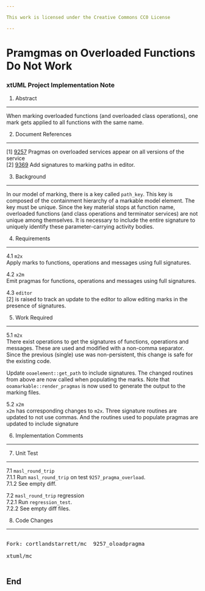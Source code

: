 ```yaml
---

This work is licensed under the Creative Commons CC0 License

---
```


# Pramgmas on Overloaded Functions Do Not Work  
### xtUML Project Implementation Note


1. Abstract
-----------
When marking overloaded functions (and overloaded class operations), one
mark gets applied to all functions with the same name.

2. Document References
----------------------
[1] [9257](https://support.onefact.net/issues/9257) Pragmas on overloaded services appear on all versions of the service  
[2] [9369](https://support.onefact.net/issues/9369) Add signatures to marking paths in editor.  

3. Background
-------------
In our model of marking, there is a key called `path_key`.  This key is
composed of the containment hierarchy of a markable model element.  The
key must be unique.  Since the key material stops at function name,
overloaded functions (and class operations and terminator services) are
not unique among themselves.  It is necessary to include the entire
signature to uniquely identify these parameter-carrying activity bodies.

4. Requirements
---------------
4.1 `m2x`  
Apply marks to functions, operations and messages using full signatures.  

4.2 `x2m`  
Emit pragmas for functions, operations and messages using full signatures.  

4.3 `editor`  
[2] is raised to track an update to the editor to allow editing marks
in the presence of signatures.

5. Work Required
----------------
5.1 `m2x`  
There exist operations to get the signatures of functions, operations and
messages.  These are used and modified with a non-comma separator.  Since
the previous (single) use was non-persistent, this change is safe for the
existing code.

Update `ooaelement::get_path` to include signatures.  The changed routines
from above are now called when populating the marks.  Note that
`ooamarkable::render_pragmas` is now used to generate the output to the
marking files.

5.2 `x2m`  
`x2m` has corresponding changes to `m2x`.  Three signature routines are
updated to not use commas.  And the routines used to populate pragmas are
updated to include signature

6. Implementation Comments
--------------------------

7. Unit Test
------------
7.1 `masl_round_trip`  
7.1.1 Run `masl_round_trip` on test `9257_pragma_overload`.  
7.1.2 See empty diff.

7.2 `masl_round_trip` regression  
7.2.1 Run `regression_test`.  
7.2.2 See empty diff files.

8. Code Changes
---------------
<pre>

Fork: cortlandstarrett/mc  9257_oloadpragma

xtuml/mc

</pre>

End
---

